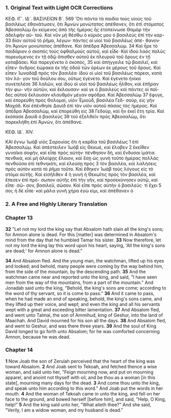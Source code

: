 ### 1. Original Text with Light OCR Corrections

ΚΕΦ. ΙΓ´. ΙΔ´. ΒΑΣΙΛΕΙΩΝ Β´. 569
Ὅτι πάντα τὰ παιδία τοὺς υἱοὺς τοῦ βασιλέως ἐθανάτωσεν, ὅτι
Ἀμνὼν μονώτατος ἀπέθανεν, ὅτι ἐπὶ στόματος Ἀβεσσαλὼμ ἦν
κείμενος ἀπὸ τῆς ἡμέρας ἧς ἐταπείνωσε Θαμὰρ τὴν ἀδελφὴν αὐ-
τοῦ. Καὶ νῦν μὴ θέσθω ὁ κύριός μου ὁ βασιλεὺς ἐπὶ τὴν καρ- 33
δίαν αὑτοῦ τὸ ῥῆμα, λέγων· πάντες οἱ υἱοὶ τοῦ βασιλέως ἀπέ-
θανον· ὅτι Ἀμνὼν μονώτατος ἀπέθανε. Καὶ ἀπέδρα Ἀβεσσαλώμ. 34
Καὶ ἦρε τὸ παιδάριον ὁ σκοπὸς τοὺς ὀφθαλμοὺς αὑτοῦ, καὶ εἶδε·
Καὶ ἰδοὺ λαὸς πολὺς πορευόμενος ἐν τῇ ὁδῷ ὄπισθεν αὐτοῦ ἐκ
πλευροῦ τοῦ ὄρους ἐν τῇ καταβάσει. Καὶ παρεγένετο ὁ σκοπός, 35
καὶ ἀπήγγειλε τῷ βασιλεῖ, καὶ εἶπεν· ἄνδρας ἑώρακα ἐκ τῆς ὁδοῦ
τῶν ὀρέων ἐκ μέρους τοῦ ὄρους. Καὶ εἶπεν Ἰωναδὰβ πρὸς
τὸν βασιλέα· ἰδοὺ οἱ υἱοὶ τοῦ βασιλέως πάρεσι, κατὰ τὸν λό-
γον τοῦ δούλου σου, οὕτως ἐγένετο. Καὶ ἐγένετο ἡνίκα συνετελέσε 36
λαλῶν, καὶ ἰδοὺ οἱ υἱοὶ τοῦ βασιλέως ἦλθον, καὶ ἐπῆραν τὴν φω-
νὴν αὐτῶν, καὶ ἔκλαυσαν· καί γε ὁ βασιλεὺς καὶ πάντες οἱ παῖ-
δες αὑτοῦ ἔκλαυσαν κλαυθμὸν μέγαν σφόδρα. Καὶ Ἀβεσσαλὼμ 37
ἔφυγε, καὶ ἐπορεύθη πρὸς Θολομαί, υἱὸν Ἐμιοὺδ, βασιλέα Γεδ-
σοὺρ, εἰς γῆν Μαχάδ. Καὶ ἐπένθησε Δαυὶδ ἐπὶ τὸν υἱὸν αὑτοῦ
πάσας τὰς ἡμέρας. Καὶ ἀπέδρα Ἀβεσσαλὼμ, καὶ ἐπορεύθη εἰς 38
Γεδοὺρ, καὶ ἦν ἐκεῖ ἔτη τρία. Καὶ ἐκόπασε Δαυὶδ ὁ βασιλεὺς 39
τοῦ ἐξελθεῖν πρὸς Ἀβεσσαλὼμ, ὅτι παρεκλήθη ἐπὶ Ἀμνὼν, ὅτι
ἀπέθανε.

ΚΕΦ. ΙΔ´. XIV.

ΚΑΙ ἔγνω Ἰωὰβ υἱὸς Σαρουίας ὅτι ἡ καρδία τοῦ βασιλέως 1
ἐπὶ Ἀβεσσαλώμ. Καὶ ἀπέστειλεν Ἰωὰβ εἰς Θεκωὲ, καὶ ἔλαβεν 2
ἐκεῖθεν γυναῖκα σοφὴν, καὶ εἶπε πρὸς αὐτήν· πένθησον δὴ, καὶ
ἔνδυσαι ἱμάτια πενθικὰ, καὶ μὴ ἀλείψῃς ἔλαιον, καὶ ἔσῃ ὡς γυνὴ
τοῦτο ἡμέρας πολλὰς πενθοῦσα ἐπὶ τεθνηκότι, καὶ ἐλεύσῃ πρὸς 3
τὸν βασιλέα, καὶ λαλήσεις πρὸς αὐτὸν κατὰ τὸ ῥῆμα τοῦτο.
Καὶ ἔθηκεν Ἰωὰβ τοὺς λόγους εἰς τὸ στόμα αὐτῆς. Καὶ εἰσῆλθεν 4
ἡ γυνὴ ἡ Θεκωῖτις πρὸς τὸν βασιλέα, καὶ ἔπεσεν ἐπὶ πρό-
σωπον αὐτῆς ἐπὶ τὴν γῆν, καὶ προσεκύνησεν αὐτῷ, καὶ εἶπε· σῶ-
σον, βασιλεῦ, σῶσον. Καὶ εἶπε πρὸς αὐτὴν ὁ βασιλεὺς· τί ἔχει 5
σοι; ἡ δὲ εἶπε· καὶ μάλα γυνὴ χήρα ἐγὼ εἰμι, καὶ ἀπέθανεν ὁ

### 2. A Free and Highly Literary Translation

### Chapter 13

**32** "Let not my lord the king say that Absalom hath slain all the king's sons; for Amnon alone is dead. For this [matter] was determined in Absalom's mind from the day that he humbled Tamar his sister.
**33** Now therefore, let not my lord the king lay this word upon his heart, saying, 'All the king's sons are dead;' for Amnon alone is dead."

**34** And Absalom fled. And the young man, the watchman, lifted up his eyes and looked; and behold, many people were coming by the way behind him, from the side of the mountain, by the descending path.
**35** And the watchman came near and reported unto the king, and said, "I have seen men from the way of the mountains, from a part of the mountain." And Jonadab said unto the king, "Behold, the king's sons are come; according to the word of thy servant, so it is come to pass."
**36** And it came to pass, when he had made an end of speaking, behold, the king's sons came, and they lifted up their voice, and wept; and even the king and all his servants wept with a great and exceeding bitter lamentation.
**37** And Absalom fled, and went unto Talmai, the son of Ammihud, king of Geshur, into the land of Maachah. And David mourned for his son all the days.
**38** And Absalom fled, and went to Geshur, and was there three years.
**39** And the soul of King David longed to go forth unto Absalom; for he was comforted concerning Amnon, because he was dead.

### Chapter 14

**1** Now Joab the son of Zeruiah perceived that the heart of the king was toward Absalom.
**2** And Joab sent to Tekoah, and fetched thence a wise woman, and said unto her, "Feign mourning now, and put on mourning apparel, and anoint not thyself with oil, and be thou as a woman [in this state], mourning many days for the dead.
**3** And come thou unto the king, and speak unto him according to this word." And Joab put the words in her mouth.
**4** And the woman of Tekoah came in unto the king, and fell on her face to the ground, and bowed herself [before him], and said, "Help, O King, help!"
**5** And the king said unto her, "What aileth thee?" And she said, "Verily, I am a widow woman, and my husband is dead."
